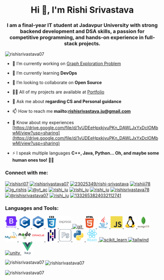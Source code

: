 <h1 align="center">Hi 👋, I'm Rishi Srivastava</h1>
<h3 align="center">I am a final-year IT student at Jadavpur University with strong backend development and DSA skills, a passion for competitive programming, and hands-on experience in full-stack projects.</h3>

<p align="left"> <img src="https://komarev.com/ghpvc/?username=rishisrivastava07&label=Profile%20views&color=0e75b6&style=flat" alt="rishisrivastava07" /> </p>

- 🔭 I’m currently working on [Graph Exploration Problem](https://github.com/rishisrivastava07/Graph-Exploration-Problem)

- 🌱 I’m currently learning **DevOps**

- 👯 I’m looking to collaborate on **Open Source**

- 👨‍💻 All of my projects are available at [Portfolio](https://rishisrivastava07.github.io/Portfolio)

- 💬 Ask me about **regarding CS and Personal guidance**

- 📫 How to reach me **mailto:rishisrivastava.ju@gmail.com**

- 📄 Know about my experiences [https://drive.google.com/file/d/1vUDEeHpxkjvuPKn_DAWLJxYxDclOMbwM/view?usp=sharing](https://drive.google.com/file/d/1vUDEeHpxkjvuPKn_DAWLJxYxDclOMbwM/view?usp=sharing)

- ⚡ I speak multiple languages **C++, Java, Python… Oh, and maybe some human ones too! 🤖😆**

<h3 align="left">Connect with me:</h3>
<p align="left">
<a href="https://twitter.com/rishisri07" target="blank"><img align="center" src="https://raw.githubusercontent.com/rahuldkjain/github-profile-readme-generator/master/src/images/icons/Social/twitter.svg" alt="rishisri07" height="30" width="40" /></a>
<a href="https://linkedin.com/in/rishisrivastava07" target="blank"><img align="center" src="https://raw.githubusercontent.com/rahuldkjain/github-profile-readme-generator/master/src/images/icons/Social/linked-in-alt.svg" alt="rishisrivastava07" height="30" width="40" /></a>
<a href="https://stackoverflow.com/users/23025349/rishi-srivastava" target="blank"><img align="center" src="https://raw.githubusercontent.com/rahuldkjain/github-profile-readme-generator/master/src/images/icons/Social/stack-overflow.svg" alt="23025349/rishi-srivastava" height="30" width="40" /></a>
<a href="https://fb.com/rishiii78" target="blank"><img align="center" src="https://raw.githubusercontent.com/rahuldkjain/github-profile-readme-generator/master/src/images/icons/Social/facebook.svg" alt="rishiii78" height="30" width="40" /></a>
<a href="https://instagram.com/ig_rishis" target="blank"><img align="center" src="https://raw.githubusercontent.com/rahuldkjain/github-profile-readme-generator/master/src/images/icons/Social/instagram.svg" alt="ig_rishis" height="30" width="40" /></a>
<a href="https://www.youtube.com/c/@yt_ac" target="blank"><img align="center" src="https://raw.githubusercontent.com/rahuldkjain/github-profile-readme-generator/master/src/images/icons/Social/youtube.svg" alt="@yt_ac" height="30" width="40" /></a>
<a href="https://www.codechef.com/users/rishi_ju" target="blank"><img align="center" src="https://cdn.jsdelivr.net/npm/simple-icons@3.1.0/icons/codechef.svg" alt="rishi_ju" height="30" width="40" /></a>
<a href="https://www.hackerrank.com/rishi_ju" target="blank"><img align="center" src="https://raw.githubusercontent.com/rahuldkjain/github-profile-readme-generator/master/src/images/icons/Social/hackerrank.svg" alt="rishi_ju" height="30" width="40" /></a>
<a href="https://codeforces.com/profile/rishi_ju" target="blank"><img align="center" src="https://raw.githubusercontent.com/rahuldkjain/github-profile-readme-generator/master/src/images/icons/Social/codeforces.svg" alt="rishi_ju" height="30" width="40" /></a>
<a href="https://www.leetcode.com/rishisrivastava78" target="blank"><img align="center" src="https://raw.githubusercontent.com/rahuldkjain/github-profile-readme-generator/master/src/images/icons/Social/leet-code.svg" alt="rishisrivastava78" height="30" width="40" /></a>
<a href="https://www.hackerearth.com/@rishisrivastava07" target="blank"><img align="center" src="https://raw.githubusercontent.com/rahuldkjain/github-profile-readme-generator/master/src/images/icons/Social/hackerearth.svg" alt="@rishisrivastava07" height="30" width="40" /></a>
<a href="https://auth.geeksforgeeks.org/user/rishi_ju" target="blank"><img align="center" src="https://raw.githubusercontent.com/rahuldkjain/github-profile-readme-generator/master/src/images/icons/Social/geeks-for-geeks.svg" alt="rishi_ju" height="30" width="40" /></a>
<a href="https://discord.gg/1332653824032112741" target="blank"><img align="center" src="https://raw.githubusercontent.com/rahuldkjain/github-profile-readme-generator/master/src/images/icons/Social/discord.svg" alt="1332653824032112741" height="30" width="40" /></a>
</p>

<h3 align="left">Languages and Tools:</h3>
<p align="left"> <a href="https://getbootstrap.com" target="_blank" rel="noreferrer"> <img src="https://raw.githubusercontent.com/devicons/devicon/master/icons/bootstrap/bootstrap-plain-wordmark.svg" alt="bootstrap" width="40" height="40"/> </a> <a href="https://www.cprogramming.com/" target="_blank" rel="noreferrer"> <img src="https://raw.githubusercontent.com/devicons/devicon/master/icons/c/c-original.svg" alt="c" width="40" height="40"/> </a> <a href="https://www.w3schools.com/cpp/" target="_blank" rel="noreferrer"> <img src="https://raw.githubusercontent.com/devicons/devicon/master/icons/cplusplus/cplusplus-original.svg" alt="cplusplus" width="40" height="40"/> </a> <a href="https://www.w3schools.com/css/" target="_blank" rel="noreferrer"> <img src="https://raw.githubusercontent.com/devicons/devicon/master/icons/css3/css3-original-wordmark.svg" alt="css3" width="40" height="40"/> </a> <a href="https://expressjs.com" target="_blank" rel="noreferrer"> <img src="https://raw.githubusercontent.com/devicons/devicon/master/icons/express/express-original-wordmark.svg" alt="express" width="40" height="40"/> </a> <a href="https://git-scm.com/" target="_blank" rel="noreferrer"> <img src="https://www.vectorlogo.zone/logos/git-scm/git-scm-icon.svg" alt="git" width="40" height="40"/> </a> <a href="https://www.w3.org/html/" target="_blank" rel="noreferrer"> <img src="https://raw.githubusercontent.com/devicons/devicon/master/icons/html5/html5-original-wordmark.svg" alt="html5" width="40" height="40"/> </a> <a href="https://www.java.com" target="_blank" rel="noreferrer"> <img src="https://raw.githubusercontent.com/devicons/devicon/master/icons/java/java-original.svg" alt="java" width="40" height="40"/> </a> <a href="https://developer.mozilla.org/en-US/docs/Web/JavaScript" target="_blank" rel="noreferrer"> <img src="https://raw.githubusercontent.com/devicons/devicon/master/icons/javascript/javascript-original.svg" alt="javascript" width="40" height="40"/> </a> <a href="https://www.linux.org/" target="_blank" rel="noreferrer"> <img src="https://raw.githubusercontent.com/devicons/devicon/master/icons/linux/linux-original.svg" alt="linux" width="40" height="40"/> </a> <a href="https://www.mongodb.com/" target="_blank" rel="noreferrer"> <img src="https://raw.githubusercontent.com/devicons/devicon/master/icons/mongodb/mongodb-original-wordmark.svg" alt="mongodb" width="40" height="40"/> </a> <a href="https://www.mysql.com/" target="_blank" rel="noreferrer"> <img src="https://raw.githubusercontent.com/devicons/devicon/master/icons/mysql/mysql-original-wordmark.svg" alt="mysql" width="40" height="40"/> </a> <a href="https://nodejs.org" target="_blank" rel="noreferrer"> <img src="https://raw.githubusercontent.com/devicons/devicon/master/icons/nodejs/nodejs-original-wordmark.svg" alt="nodejs" width="40" height="40"/> </a> <a href="https://www.oracle.com/" target="_blank" rel="noreferrer"> <img src="https://raw.githubusercontent.com/devicons/devicon/master/icons/oracle/oracle-original.svg" alt="oracle" width="40" height="40"/> </a> <a href="https://pandas.pydata.org/" target="_blank" rel="noreferrer"> <img src="https://raw.githubusercontent.com/devicons/devicon/2ae2a900d2f041da66e950e4d48052658d850630/icons/pandas/pandas-original.svg" alt="pandas" width="40" height="40"/> </a> <a href="https://www.photoshop.com/en" target="_blank" rel="noreferrer"> <img src="https://raw.githubusercontent.com/devicons/devicon/master/icons/photoshop/photoshop-line.svg" alt="photoshop" width="40" height="40"/> </a> <a href="https://www.python.org" target="_blank" rel="noreferrer"> <img src="https://raw.githubusercontent.com/devicons/devicon/master/icons/python/python-original.svg" alt="python" width="40" height="40"/> </a> <a href="https://reactjs.org/" target="_blank" rel="noreferrer"> <img src="https://raw.githubusercontent.com/devicons/devicon/master/icons/react/react-original-wordmark.svg" alt="react" width="40" height="40"/> </a> <a href="https://scikit-learn.org/" target="_blank" rel="noreferrer"> <img src="https://upload.wikimedia.org/wikipedia/commons/0/05/Scikit_learn_logo_small.svg" alt="scikit_learn" width="40" height="40"/> </a> <a href="https://tailwindcss.com/" target="_blank" rel="noreferrer"> <img src="https://www.vectorlogo.zone/logos/tailwindcss/tailwindcss-icon.svg" alt="tailwind" width="40" height="40"/> </a> <a href="https://unity.com/" target="_blank" rel="noreferrer"> <img src="https://www.vectorlogo.zone/logos/unity3d/unity3d-icon.svg" alt="unity" width="40" height="40"/> </a> <a href="https://vuejs.org/" target="_blank" rel="noreferrer"> <img src="https://raw.githubusercontent.com/devicons/devicon/master/icons/vuejs/vuejs-original-wordmark.svg" alt="vuejs" width="40" height="40"/> </a> </p>

<p><img align="left" src="https://github-readme-stats.vercel.app/api/top-langs?username=rishisrivastava07&show_icons=true&locale=en&layout=compact" alt="rishisrivastava07" /></p>

<p>&nbsp;<img align="center" src="https://github-readme-stats.vercel.app/api?username=rishisrivastava07&show_icons=true&locale=en" alt="rishisrivastava07" /></p>

<p><img align="center" src="https://github-readme-streak-stats.herokuapp.com/?user=rishisrivastava07&" alt="rishisrivastava07" /></p>
